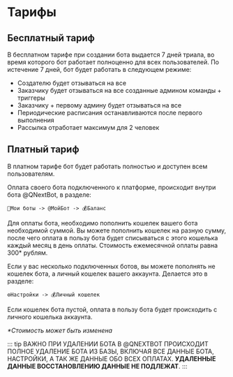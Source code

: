 # Тарифы

## Бесплатный тариф
В бесплатном тарифе при создании бота выдается 7 дней триала, во время которого бот работает полноценно для всех пользователей. По истечение 7 дней, бот будет работать в следующем режиме:
* Создателю будет отзываться на все
* Заказчику будет отзываться на все созданные админом команды + триггеры
* Заказчику + первому админу будет отзываться на все
* Периодические расписания останавливаются после первого выполнения
* Рассылка отработает максимум для 2 человек


## Платный тариф
В платном тарифе бот будет работать полностью и доступен всем пользователям.

Оплата своего бота подключенного к платформе, происходит внутри бота @QNextBot, в разделе:
```plain 
🤖Мои боты -> @МойБот -> 💰Баланс
```

Для оплаты бота, необходимо пополнить кошелек вашего бота необходимой суммой. Вы можете пополнить кошелек на разную сумму, после чего оплата в пользу бота будет списываться с этого кошелька каждый месяц в день оплаты. Стоимость ежемесячной оплаты равна 300* рублям. 

Если у вас несколько подключенных ботов, вы можете пополнять не кошелек бота, а личный кошелек вашего аккаунта. Делается это в разделе:
```plain 
⚙️Настройки -> 💰Личный кошелек
```

Если кошелек бота пустой, оплата в пользу бота будет происходить с личного кошелька аккаунта.


_*Стоимость может быть изменена_

::: tip ВАЖНО️
ПРИ УДАЛЕНИИ БОТА В @QNEXTBOT ПРОИСХОДИТ ПОЛНОЕ УДАЛЕНИЕ БОТА ИЗ БАЗЫ, ВКЛЮЧАЯ ВСЕ ДАННЫЕ БОТА, НАСТРОЙКИ, А ТАК ЖЕ ДАННЫЕ ОБО ВСЕХ ОПЛАТАХ. 
**УДАЛЕННЫЕ ДАННЫЕ ВОССТАНОВЛЕНИЮ ДАННЫЕ НЕ ПОДЛЕЖАТ**.
:::